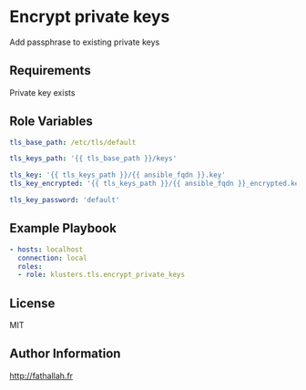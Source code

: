 Encrypt private keys
=========

Add passphrase to existing private keys

Requirements
------------

Private key exists

Role Variables
--------------

```yaml
tls_base_path: /etc/tls/default

tls_keys_path: '{{ tls_base_path }}/keys'

tls_key: '{{ tls_keys_path }}/{{ ansible_fqdn }}.key'
tls_key_encrypted: '{{ tls_keys_path }}/{{ ansible_fqdn }}_encrypted.key'

tls_key_password: 'default'
```

Example Playbook
----------------

```yaml
- hosts: localhost
  connection: local
  roles:
  - role: klusters.tls.encrypt_private_keys
```

License
-------

MIT

Author Information
------------------

http://fathallah.fr
